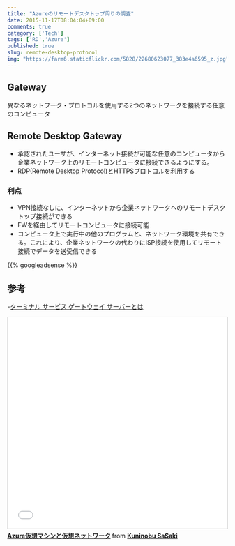 ```yaml
---
title: "Azureのリモートデスクトップ周りの調査"
date: 2015-11-17T08:04:04+09:00
comments: true
category: ['Tech']
tags: ['RD','Azure']
published: true
slug: remote-desktop-protocol
img: "https://farm6.staticflickr.com/5828/22680623077_383e4a6595_z.jpg" 
---
```



## Gateway

異なるネットワーク・プロトコルを使用する2つのネットワークを接続する任意のコンピュータ

## Remote Desktop Gateway

- 承認されたユーザが、インターネット接続が可能な任意のコンピュータから企業ネットワーク上のリモートコンピュータに接続できるようにする。
- RDP(Remote Desktop Protocol)とHTTPSプロトコルを利用する

### 利点

- VPN接続なしに、インターネットから企業ネットワークへのリモートデスクトップ接続ができる
- FWを経由してリモートコンピュータに接続可能
- コンピュータ上で実行中の他のプログラムと、ネットワーク環境を共有できる。これにより、企業ネットワークの代わりにISP接続を使用してリモート接続でデータを送受信できる

{{% googleadsense %}}

## 参考
-[ターミナル サービス ゲートウェイ サーバーとは](http://windows.microsoft.com/ja-jp/windows-vista/what-is-a-terminal-services-gateway-server)

<iframe src="//www.slideshare.net/slideshow/embed_code/key/ta8utaUYSzyseC" width="595" height="485" frameborder="0" marginwidth="0" marginheight="0" scrolling="no" style="border:1px solid #CCC; border-width:1px; margin-bottom:5px; max-width: 100%;" allowfullscreen> </iframe> <div style="margin-bottom:5px"> <strong> <a href="//www.slideshare.net/SaSakiKuninobu/azuree4bbaee683b3e3839-ee382b7e383b3e381a8e4bbaee683b3e3838de38383e38388e383afe383bce382af" title="Azure仮想マシンと仮想ネットワーク" target="_blank">Azure仮想マシンと仮想ネットワーク</a> </strong> from <strong><a href="//www.slideshare.net/SaSakiKuninobu" target="_blank">Kuninobu SaSaki</a></strong> </div>
